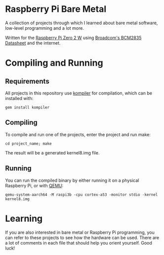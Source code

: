 # Raspberry Pi Bare Metal

A collection of projects through which I learned about bare metal software, low-level programming and a lot more.

Written for the [Raspberry Pi Zero 2 W](https://www.raspberrypi.com/products/raspberry-pi-zero-2-w/) using [Broadcom's BCM2835 Datasheet](https://www.raspberrypi.org/app/uploads/2012/02/BCM2835-ARM-Peripherals.pdf) and the internet.

# Compiling and Running

## Requirements
All projects in this repository use [kompiler](https://github.com/kyryloshy/kompiler) for compilation, which can be installed with:
```
gem install kompiler
```

## Compiling
To compile and run one of the projects, enter the project and run make:
```shell
cd project_name; make
```
The result will be a generated kernel8.img file.

## Running
You can run the compiled binary by either running it on a physical Raspberry Pi, or with [QEMU](https://www.qemu.org):
```
qemu-system-aarch64 -M raspi3b -cpu cortex-a53 -monitor stdio -kernel kernel8.img
```

# Learning
If you are also interested in bare metal or Raspberry Pi programming, you can refer to these projects to see how the hardware can be used. There are a lot of comments in each file that should help you orient yourself. Good luck!
